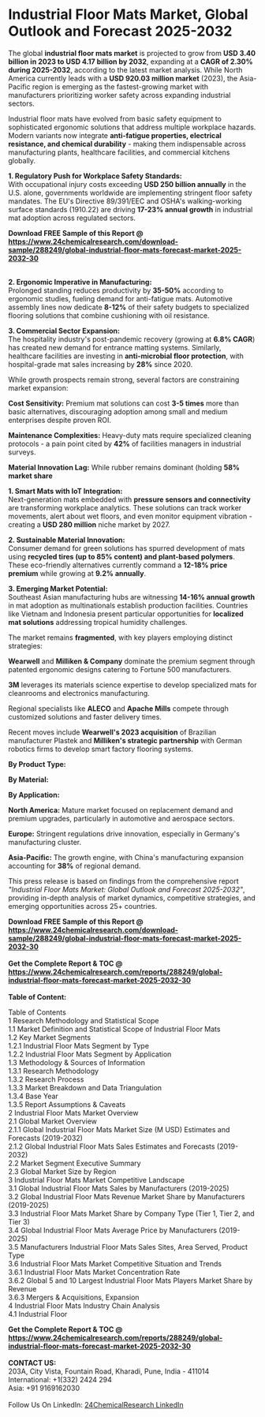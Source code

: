 <h1>Industrial Floor Mats Market, Global Outlook and Forecast 2025-2032</h1><p>The global <strong>industrial floor mats market</strong> is projected to grow from <strong>USD 3.40 billion in 2023 to USD 4.17 billion by 2032</strong>, expanding at a <strong>CAGR of 2.30% during 2025-2032</strong>, according to the latest market analysis. While North America currently leads with a <strong>USD 920.03 million market</strong> (2023), the Asia-Pacific region is emerging as the fastest-growing market with manufacturers prioritizing worker safety across expanding industrial sectors.</p><p>Industrial floor mats have evolved from basic safety equipment to sophisticated ergonomic solutions that address multiple workplace hazards. Modern variants now integrate <strong>anti-fatigue properties, electrical resistance, and chemical durability</strong> - making them indispensable across manufacturing plants, healthcare facilities, and commercial kitchens globally.</p><p><strong>1. Regulatory Push for Workplace Safety Standards:</strong><br>
With occupational injury costs exceeding <strong>USD 250 billion annually</strong> in the U.S. alone, governments worldwide are implementing stringent floor safety mandates. The EU's Directive 89/391/EEC and OSHA's walking-working surface standards (1910.22) are driving <strong>17-23% annual growth</strong> in industrial mat adoption across regulated sectors.</p><div><b>Download FREE Sample of this Report @ 
            <a href="https://www.24chemicalresearch.com/download-sample/288249/global-industrial-floor-mats-forecast-market-2025-2032-30">
            https://www.24chemicalresearch.com/download-sample/288249/global-industrial-floor-mats-forecast-market-2025-2032-30</a></b></div><br><p><strong>2. Ergonomic Imperative in Manufacturing:</strong><br>
Prolonged standing reduces productivity by <strong>35-50%</strong> according to ergonomic studies, fueling demand for anti-fatigue mats. Automotive assembly lines now dedicate <strong>8-12%</strong> of their safety budgets to specialized flooring solutions that combine cushioning with oil resistance.</p><p><strong>3. Commercial Sector Expansion:</strong><br>
The hospitality industry's post-pandemic recovery (growing at <strong>6.8% CAGR</strong>) has created new demand for entrance matting systems. Similarly, healthcare facilities are investing in <strong>anti-microbial floor protection</strong>, with hospital-grade mat sales increasing by <strong>28%</strong> since 2020.</p><p>While growth prospects remain strong, several factors are constraining market expansion:</p><p><strong>Cost Sensitivity:</strong> Premium mat solutions can cost <strong>3-5 times</strong> more than basic alternatives, discouraging adoption among small and medium enterprises despite proven ROI.</p><p><strong>Maintenance Complexities:</strong> Heavy-duty mats require specialized cleaning protocols - a pain point cited by <strong>42%</strong> of facilities managers in industrial surveys.</p><p><strong>Material Innovation Lag:</strong> While rubber remains dominant (holding <strong>58% market share</strong>
	</p><p><strong>1. Smart Mats with IoT Integration:</strong><br>
Next-generation mats embedded with <strong>pressure sensors and connectivity</strong> are transforming workplace analytics. These solutions can track worker movements, alert about wet floors, and even monitor equipment vibration - creating a <strong>USD 280 million</strong> niche market by 2027.</p><p><strong>2. Sustainable Material Innovation:</strong><br>
Consumer demand for green solutions has spurred development of mats using <strong>recycled tires (up to 85% content) and plant-based polymers</strong>. These eco-friendly alternatives currently command a <strong>12-18% price premium</strong> while growing at <strong>9.2% annually</strong>.</p><p><strong>3. Emerging Market Potential:</strong><br>
Southeast Asian manufacturing hubs are witnessing <strong>14-16% annual growth</strong> in mat adoption as multinationals establish production facilities. Countries like Vietnam and Indonesia present particular opportunities for <strong>localized mat solutions</strong> addressing tropical humidity challenges.</p><p>The market remains <strong>fragmented</strong>, with key players employing distinct strategies:</p><p><strong>Wearwell</strong> and <strong>Milliken &amp; Company</strong> dominate the premium segment through patented ergonomic designs catering to Fortune 500 manufacturers.</p><p><strong>3M</strong> leverages its materials science expertise to develop specialized mats for cleanrooms and electronics manufacturing.</p><p>Regional specialists like <strong>ALECO</strong> and <strong>Apache Mills</strong> compete through customized solutions and faster delivery times.</p><p>Recent moves include <strong>Wearwell's 2023 acquisition</strong> of Brazilian manufacturer Plastek and <strong>Milliken's strategic partnership</strong> with German robotics firms to develop smart factory flooring systems.</p><p><strong>By Product Type:</strong></p><p><strong>By Material:</strong></p><p><strong>By Application:</strong></p><p><strong>North America:</strong> Mature market focused on replacement demand and premium upgrades, particularly in automotive and aerospace sectors.</p><p><strong>Europe:</strong> Stringent regulations drive innovation, especially in Germany's manufacturing cluster.</p><p><strong>Asia-Pacific:</strong> The growth engine, with China's manufacturing expansion accounting for <strong>38%</strong> of regional demand.</p><p>This press release is based on findings from the comprehensive report <em>"Industrial Floor Mats Market: Global Outlook and Forecast 2025-2032"</em>, providing in-depth analysis of market dynamics, competitive strategies, and emerging opportunities across 25+ countries.</p><div><b>Download FREE Sample of this Report @ 
            <a href="https://www.24chemicalresearch.com/download-sample/288249/global-industrial-floor-mats-forecast-market-2025-2032-30">
            https://www.24chemicalresearch.com/download-sample/288249/global-industrial-floor-mats-forecast-market-2025-2032-30</a></b></div><br><div><b>Get the Complete Report & TOC @ 
            <a href="https://www.24chemicalresearch.com/reports/288249/global-industrial-floor-mats-forecast-market-2025-2032-30">
            https://www.24chemicalresearch.com/reports/288249/global-industrial-floor-mats-forecast-market-2025-2032-30</a></b></div><br>
            <b>Table of Content:</b><p>Table of Contents<br />
1 Research Methodology and Statistical Scope<br />
1.1 Market Definition and Statistical Scope of Industrial Floor Mats<br />
1.2 Key Market Segments<br />
1.2.1 Industrial Floor Mats Segment by Type<br />
1.2.2 Industrial Floor Mats Segment by Application<br />
1.3 Methodology & Sources of Information<br />
1.3.1 Research Methodology<br />
1.3.2 Research Process<br />
1.3.3 Market Breakdown and Data Triangulation<br />
1.3.4 Base Year<br />
1.3.5 Report Assumptions & Caveats<br />
2 Industrial Floor Mats Market Overview<br />
2.1 Global Market Overview<br />
2.1.1 Global Industrial Floor Mats Market Size (M USD) Estimates and Forecasts (2019-2032)<br />
2.1.2 Global Industrial Floor Mats Sales Estimates and Forecasts (2019-2032)<br />
2.2 Market Segment Executive Summary<br />
2.3 Global Market Size by Region<br />
3 Industrial Floor Mats Market Competitive Landscape<br />
3.1 Global Industrial Floor Mats Sales by Manufacturers (2019-2025)<br />
3.2 Global Industrial Floor Mats Revenue Market Share by Manufacturers (2019-2025)<br />
3.3 Industrial Floor Mats Market Share by Company Type (Tier 1, Tier 2, and Tier 3)<br />
3.4 Global Industrial Floor Mats Average Price by Manufacturers (2019-2025)<br />
3.5 Manufacturers Industrial Floor Mats Sales Sites, Area Served, Product Type<br />
3.6 Industrial Floor Mats Market Competitive Situation and Trends<br />
3.6.1 Industrial Floor Mats Market Concentration Rate<br />
3.6.2 Global 5 and 10 Largest Industrial Floor Mats Players Market Share by Revenue<br />
3.6.3 Mergers & Acquisitions, Expansion<br />
4 Industrial Floor Mats Industry Chain Analysis<br />
4.1 Industrial Floor </p><div><b>Get the Complete Report & TOC @ 
            <a href="https://www.24chemicalresearch.com/reports/288249/global-industrial-floor-mats-forecast-market-2025-2032-30">
            https://www.24chemicalresearch.com/reports/288249/global-industrial-floor-mats-forecast-market-2025-2032-30</a></b></div><br><b>CONTACT US:</b><br>
            203A, City Vista, Fountain Road, Kharadi, Pune, India - 411014<br>
            International: +1(332) 2424 294<br>
            Asia: +91 9169162030 <br><br>
            Follow Us On LinkedIn: <a href="https://www.linkedin.com/company/24chemicalresearch/">24ChemicalResearch LinkedIn</a>